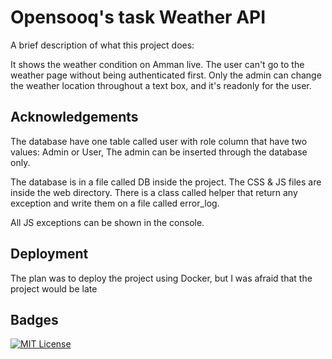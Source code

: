 
# Opensooq's task Weather API

A brief description of what this project does:



It shows the weather condition on Amman live.
The user can't go to the weather page without being authenticated first.
Only the admin can change the weather location throughout a text box, and it's readonly for the user.


## Acknowledgements

The database have one table called user with role column that have two values: Admin or User,
The admin can be inserted through the database only.

The database is in a file called DB inside the project.
The CSS & JS files are inside the web directory.
There is a class called helper that return any exception and write them on a file called error_log.

All JS exceptions can be shown in the console.
## Deployment

The plan was to deploy the project using Docker, but I was afraid that the project would be late



## Badges



[![MIT License](https://img.shields.io/badge/License-MIT-green.svg)](https://choosealicense.com/licenses/mit/)
